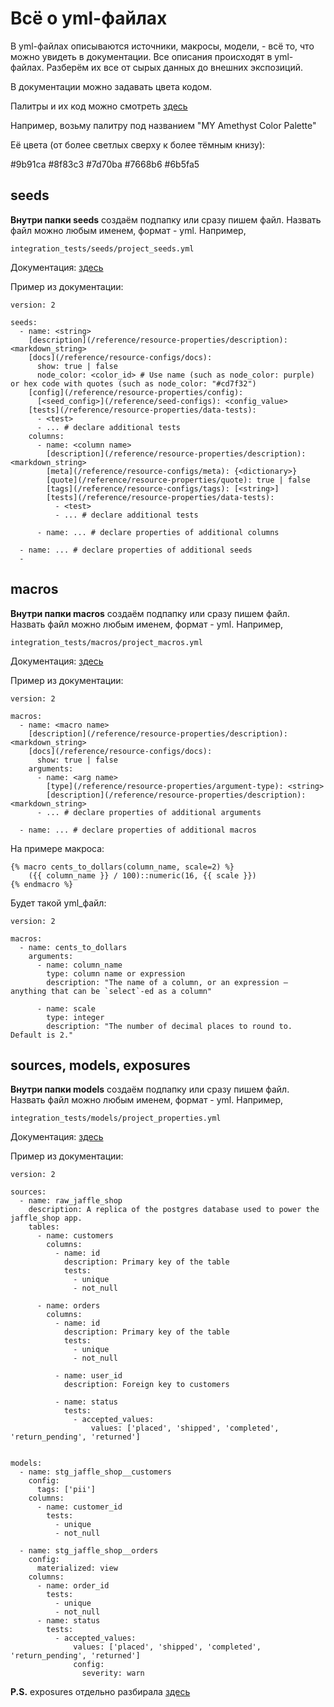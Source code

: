 # Всё о yml-файлах

В yml-файлах описываются источники, макросы, модели, - всё то, что можно увидеть в документации. Все описания происходят в yml-файлах. Разберём их все от сырых данных до внешних экспозиций.

В документации можно задавать цвета кодом.

Палитры и их код можно смотреть [здесь](https://www.color-hex.com/color-palettes/)

Например, возьму палитру под названием "MY Amethyst Color Palette"

Её цвета (от более светлых сверху к более тёмным книзу):

#9b91ca	
#8f83c3	
#7d70ba	
#7668b6	
#6b5fa5

## seeds

**Внутри папки seeds** создаём подпапку или сразу пишем файл. Назвать файл можно любым именем, формат - yml. Например, 

    integration_tests/seeds/project_seeds.yml

Документация: [здесь](https://docs.getdbt.com/reference/seed-properties)

Пример из документации:

    version: 2
    
    seeds:
      - name: <string>
        [description](/reference/resource-properties/description): <markdown_string>
        [docs](/reference/resource-configs/docs):
          show: true | false
          node_color: <color_id> # Use name (such as node_color: purple) or hex code with quotes (such as node_color: "#cd7f32")
        [config](/reference/resource-properties/config):
          [<seed_config>](/reference/seed-configs): <config_value>
        [tests](/reference/resource-properties/data-tests):
          - <test>
          - ... # declare additional tests
        columns:
          - name: <column name>
            [description](/reference/resource-properties/description): <markdown_string>
            [meta](/reference/resource-configs/meta): {<dictionary>}
            [quote](/reference/resource-properties/quote): true | false
            [tags](/reference/resource-configs/tags): [<string>]
            [tests](/reference/resource-properties/data-tests):
              - <test>
              - ... # declare additional tests
    
          - name: ... # declare properties of additional columns
    
      - name: ... # declare properties of additional seeds
      -   
## macros

**Внутри папки macros** создаём подпапку или сразу пишем файл. Назвать файл можно любым именем, формат - yml. Например, 

    integration_tests/macros/project_macros.yml
    
Документация: [здесь](https://docs.getdbt.com/reference/macro-properties)

Пример из документации:

    version: 2
    
    macros:
      - name: <macro name>
        [description](/reference/resource-properties/description): <markdown_string>
        [docs](/reference/resource-configs/docs):
          show: true | false
        arguments:
          - name: <arg name>
            [type](/reference/resource-properties/argument-type): <string>
            [description](/reference/resource-properties/description): <markdown_string>
          - ... # declare properties of additional arguments
    
      - name: ... # declare properties of additional macros

На примере макроса:

    {% macro cents_to_dollars(column_name, scale=2) %}
        ({{ column_name }} / 100)::numeric(16, {{ scale }})
    {% endmacro %}

Будет такой yml_файл:

    version: 2
    
    macros:
      - name: cents_to_dollars
        arguments:
          - name: column_name
            type: column name or expression
            description: "The name of a column, or an expression — anything that can be `select`-ed as a column"
    
          - name: scale
            type: integer
            description: "The number of decimal places to round to. Default is 2."


## sources, models, exposures

**Внутри папки models** создаём подпапку или сразу пишем файл. Назвать файл можно любым именем, формат - yml. Например, 

    integration_tests/models/project_properties.yml

Документация: [здесь](https://docs.getdbt.com/reference/configs-and-properties#which-properties-are-not-also-configs)

Пример из документации:

    version: 2
    
    sources:
      - name: raw_jaffle_shop
        description: A replica of the postgres database used to power the jaffle_shop app.
        tables:
          - name: customers
            columns:
              - name: id
                description: Primary key of the table
                tests:
                  - unique
                  - not_null
    
          - name: orders
            columns:
              - name: id
                description: Primary key of the table
                tests:
                  - unique
                  - not_null
    
              - name: user_id
                description: Foreign key to customers
    
              - name: status
                tests:
                  - accepted_values:
                      values: ['placed', 'shipped', 'completed', 'return_pending', 'returned']
    
    
    models:
      - name: stg_jaffle_shop__customers
        config:
          tags: ['pii']
        columns:
          - name: customer_id
            tests:
              - unique
              - not_null
    
      - name: stg_jaffle_shop__orders
        config:
          materialized: view
        columns:
          - name: order_id
            tests:
              - unique
              - not_null
          - name: status
            tests:
              - accepted_values:
                  values: ['placed', 'shipped', 'completed', 'return_pending', 'returned']
                  config:
                    severity: warn
    



**P.S.** exposures отдельно разбирала [здесь](https://github.com/Malakhova-Natalya/Snippets/tree/main/dbt/dbt_exposures)
